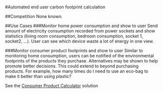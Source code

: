 #Automated end user carbon footprint calculation

##Competition
None known.

##Use Cases
###Monitor home power consumption and show to user
Send amount of electricity consumption recorded from power sockets and show statistics (living room consumption, bedroom consumption, socket 1, socket2, ...). User can see which device waste a lot of energy in one view.

###Monitor consumer product footprints and show to user
Similar to monitoring home consumption, users can be notified of the environmental footprints of the products they purchase. Alternatives may be shown to help promote better decisions. This could extend to beyond purchasing products. For example, how many times do I need to use an eco-bag to make it better than using plastic?

See the [Consumer Product Calculator](ConsumerProductCalculator.md) solution
